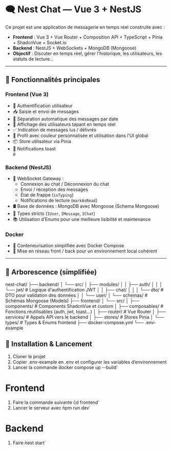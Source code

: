 # 🗨️ Nest Chat  — Vue 3 + NestJS

Ce projet est une application de messagerie en temps réel construite avec :

- **Frontend** : Vue 3 + Vue Router + Composition API + TypeScript + Pinia + ShadcnVue + Socket.io
- **Backend** : NestJS + WebSockets + MongoDB (Mongoose)  
- **Objectif** : Discuter en temps réel, gérer l'historique, les utilisateurs, les statuts de lecture...

---

## 🚀 Fonctionnalités principales

### Frontend (Vue 3)

- 🔐 Authentification utilisateur
- 📥 Saisie et envoi de messages  
- 📆 Séparation automatique des messages par date
- 👥 Affichage des utilisateurs tapant en temps réel  
- ✅ Indication de messages lus / délivrés 
- 🎨 Profil avec couleur personnalisée et utilisation dans l'UI global
- 📦 Store utilisateur via Pinia  
- 🔔 Notifications toast  
é
### Backend (NestJS)

- 📡 WebSocket Gateway :
  - Connexion au chat / Déconnexion du chat
  - Envoi / réception des messages  
  - État de frappe (`isTyping`)  
  - Notifications de lecture (`markAsRead`)  
- 🛢️ Base de données : MongoDB avec Mongoose (Schema Mongoose)
- 🧪 Types stricts (`IUser`, `IMessage`, `IChat`)
- 📚 Utilisation d’Enums pour une meilleure lisibilité et maintenance

### Docker 
- 🐳 Conteneurisation simplifiée avec Docker Compose
- 🔗 Mise en réseau front / back pour un environnement local cohérent

---

## 📁 Arborescence (simplifiée)

nest-chat/
├── backend/
│   └── src/
│       ├── modules/
│       │   ├── auth/
│       │   │   └── jwt/           # Logique d'authentification JWT
│       │   ├── chat/
│       │   │   └── dto/           # DTO pour validation des données
│       │   └── user/
│       └── schemas/               # Schémas Mongoose (Models)
├── frontend/
│   └── src/
│       ├── components/            # Components ShadcnVue et custom
│       ├── composables/           # Fonctions réutilisables (auth, jwt, toast...)
│       ├── router/                # Vue Router
│       ├── services/              # Appels API vers le backend
│       ├── stores/                # Stores Pinia
│       └── types/                 # Types & Enums frontend
├── docker-compose.yml
└── .env-example

## 🔧 Installation & Lancement

1. Cloner le projet
2. Copier .env-example en .env et configurer les variables d’environnement
3. Lancer la commande d̀ocker compose up --build`

# Frontend 
1. Faire la commande suivante c̀d frontend`
2. Lancer le serveur avec ǹpm run dev`

# Backend
1. Faire ǹest start`

